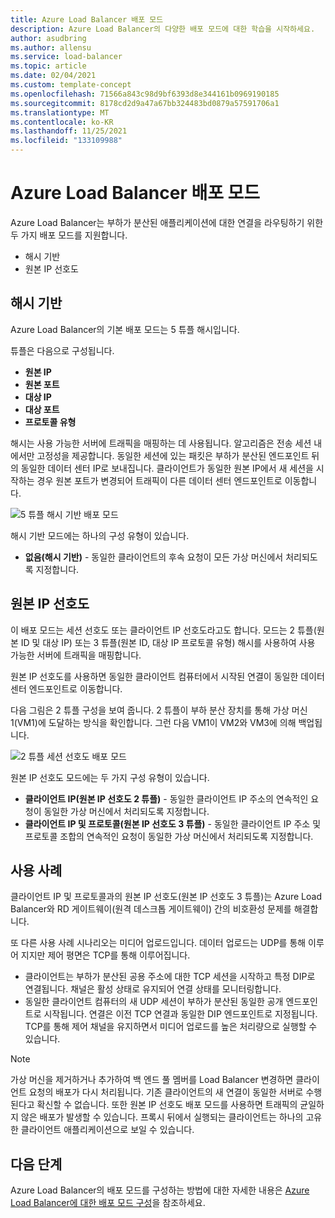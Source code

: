 ```yaml
---
title: Azure Load Balancer 배포 모드
description: Azure Load Balancer의 다양한 배포 모드에 대한 학습을 시작하세요.
author: asudbring
ms.author: allensu
ms.service: load-balancer
ms.topic: article
ms.date: 02/04/2021
ms.custom: template-concept
ms.openlocfilehash: 71566a843c98d9bf6393d8e344161b0969190185
ms.sourcegitcommit: 8178cd2d9a47a67bb324483bd0879a57591706a1
ms.translationtype: MT
ms.contentlocale: ko-KR
ms.lasthandoff: 11/25/2021
ms.locfileid: "133109988"
---
```

# <a name="azure-load-balancer-distribution-modes"></a>Azure Load Balancer 배포 모드

Azure Load Balancer는 부하가 분산된 애플리케이션에 대한 연결을 라우팅하기 위한 두 가지 배포 모드를 지원합니다.

* 해시 기반
* 원본 IP 선호도

## <a name="hash-based"></a>해시 기반

Azure Load Balancer의 기본 배포 모드는 5 튜플 해시입니다. 

튜플은 다음으로 구성됩니다.
* **원본 IP**
* **원본 포트**
* **대상 IP**
* **대상 포트**
* **프로토콜 유형**

해시는 사용 가능한 서버에 트래픽을 매핑하는 데 사용됩니다. 알고리즘은 전송 세션 내에서만 고정성을 제공합니다. 동일한 세션에 있는 패킷은 부하가 분산된 엔드포인트 뒤의 동일한 데이터 센터 IP로 보내집니다. 클라이언트가 동일한 원본 IP에서 새 세션을 시작하는 경우 원본 포트가 변경되어 트래픽이 다른 데이터 센터 엔드포인트로 이동합니다.

![5 튜플 해시 기반 배포 모드](./media/distribution-mode-concepts/load-balancer-distribution.png)

해시 기반 모드에는 하나의 구성 유형이 있습니다.

* **없음(해시 기반)** - 동일한 클라이언트의 후속 요청이 모든 가상 머신에서 처리되도록 지정합니다.

## <a name="source-ip-affinity"></a>원본 IP 선호도

이 배포 모드는 세션 선호도 또는 클라이언트 IP 선호도라고도 합니다. 모드는 2 튜플(원본 ID 및 대상 IP) 또는 3 튜플(원본 ID, 대상 IP 프로토콜 유형) 해시를 사용하여 사용 가능한 서버에 트래픽을 매핑합니다. 

원본 IP 선호도를 사용하면 동일한 클라이언트 컴퓨터에서 시작된 연결이 동일한 데이터 센터 엔드포인트로 이동합니다.

다음 그림은 2 튜플 구성을 보여 줍니다. 2 튜플이 부하 분산 장치를 통해 가상 머신 1(VM1)에 도달하는 방식을 확인합니다. 그런 다음 VM1이 VM2와 VM3에 의해 백업됩니다.

![2 튜플 세션 선호도 배포 모드](./media/load-balancer-distribution-mode/load-balancer-session-affinity.png)

원본 IP 선호도 모드에는 두 가지 구성 유형이 있습니다.

* **클라이언트 IP(원본 IP 선호도 2 튜플)** - 동일한 클라이언트 IP 주소의 연속적인 요청이 동일한 가상 머신에서 처리되도록 지정합니다.
* **클라이언트 IP 및 프로토콜(원본 IP 선호도 3 튜플)** - 동일한 클라이언트 IP 주소 및 프로토콜 조합의 연속적인 요청이 동일한 가상 머신에서 처리되도록 지정합니다.

## <a name="use-cases"></a>사용 사례

클라이언트 IP 및 프로토콜과의 원본 IP 선호도(원본 IP 선호도 3 튜플)는 Azure Load Balancer와 RD 게이트웨이(원격 데스크톱 게이트웨이) 간의 비호환성 문제를 해결합니다. 

또 다른 사용 사례 시나리오는 미디어 업로드입니다. 데이터 업로드는 UDP를 통해 이루어 지지만 제어 평면은 TCP를 통해 이루어집니다.

* 클라이언트는 부하가 분산된 공용 주소에 대한 TCP 세션을 시작하고 특정 DIP로 연결됩니다. 채널은 활성 상태로 유지되어 연결 상태를 모니터링합니다.
* 동일한 클라이언트 컴퓨터의 새 UDP 세션이 부하가 분산된 동일한 공개 엔드포인트로 시작됩니다. 연결은 이전 TCP 연결과 동일한 DIP 엔드포인트로 지정됩니다. TCP를 통해 제어 채널을 유지하면서 미디어 업로드를 높은 처리량으로 실행할 수 있습니다.

> [!NOTE]
> 가상 머신을 제거하거나 추가하여 백 엔드 풀 멤버를 Load Balancer 변경하면 클라이언트 요청의 배포가 다시 처리됩니다. 기존 클라이언트의 새 연결이 동일한 서버로 수행된다고 확신할 수 없습니다. 또한 원본 IP 선호도 배포 모드를 사용하면 트래픽의 균일하지 않은 배포가 발생할 수 있습니다. 프록시 뒤에서 실행되는 클라이언트는 하나의 고유한 클라이언트 애플리케이션으로 보일 수 있습니다.


## <a name="next-steps"></a>다음 단계

Azure Load Balancer의 배포 모드를 구성하는 방법에 대한 자세한 내용은 [Azure Load Balancer에 대한 배포 모드 구성](load-balancer-distribution-mode.md)을 참조하세요.

